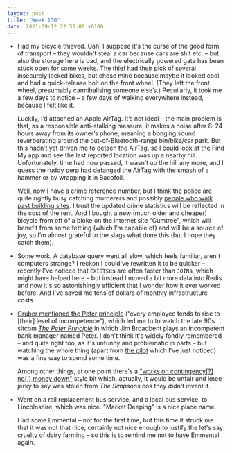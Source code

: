 ```yaml
---
layout: post
title: "Week 130"
date: 2021-09-12 22:55:00 +0100
---
```


- Had my bicycle thieved. Gah! I suppose it's the curse of the good form of transport – they wouldn't steal a car because cars are shit etc. – but also the storage here is bad, and the electrically powered gate has been stuck open for some weeks. The thief had their pick of several insecurely locked bikes, but chose mine because maybe it looked cool and had a quick-release bolt on the front wheel. (They left the front wheel, presumably cannibalising someone else’s.) Peculiarly, it took me a few days to notice – a few days of walking everywhere instead, because I felt like it.

  Luckily, I’d attached an Apple AirTag. It’s not ideal – the main problem is that, as a responsible anti-stalking measure, it makes a noise after 8–24 hours away from its owner’s phone, meaning a bonging sound reverberating around the out-of-Bluetooth-range bin/bike/car park. But this hadn’t yet driven me to detach the AirTag, so I could look at the Find My app and see the last reported location was up a nearby hill. Unfortunately, time had now passed, it wasn’t up the hill any more, and I guess the ruddy perp had defanged the AirTag with the smash of a hammer or by wrapping it in Bacofoil.

  Well, now I have a crime reference number, but I think the police are quite rightly busy catching murderers and possibly [people who walk past building sites](/2021/09/week-129). I trust the updated crime statistics will be reflected in the cost of the rent. And I bought a new (much older and cheaper) bicycle from off of a bloke on the internet site "Gumtree", which will benefit from some fettling (which I’m capable of) and will be a source of joy, so I’m almost grateful to the slags what done this (but I hope they catch them).

- Some work. A database query went all slow, which feels familiar, aren't computers strange?
  I reckon I could've rewritten it to be quicker – recently I've noticed that <code>EXISTS</code>es are often faster than <code>JOIN</code>s, which might have helped here – but instead I moved a bit more data into Redis and now it's so astonishingly efficient that I wonder how it ever worked before. And I've saved me tens of dollars of monthly infrastructure costs.

- [Gruber mentioned the Peter principle](https://daringfireball.net/thetalkshow/2021/09/01/ep-321#:~:text=The%20Peter%20Principle%E2%80%89%E2%80%94%E2%80%89%E2%80%9Ca%20concept%20in%20management%20developed%20by%20Laurence%20J.%20Peter%2C%20which%20observes%20that%20people%20in%20a%20hierarchy%20tend%20to%20rise%20to%20their%20%E2%80%98maximum%20level%20of%20incompetence%E2%80%99%E2%80%9D.) (“every employee tends to rise to [their] level of incompetence”), which led me to to watch the late 90s sitcom [<cite>The Peter Principle</cite>](https://www.youtube.com/watch?v=UXCO4W-LXok) in which Jim Broadbent plays an incompetent bank manager named Peter. I don't think it's widely fondly remembered – and quite right too, as it's unfunny and problematic in parts – but watching the whole thing (apart from [the pilot](https://www.youtube.com/watch?v=JLJxzJ3WPZg) which I've just noticed) was a fine way to spend some time.

  Among other things, at one point there's a ["works on contingency[?] no[,] money down"](https://tvtropes.org/pmwiki/pmwiki.php/Main/PunctuationChangesTheMeaning)
  style bit which, actually, it would be unfair and knee-jerky to say was stolen from <cite>The Simpsons</cite> cos they didn't invent it.

- Went on a rail replacement bus service, and a local bus service, to Lincolnshire, which was nice. "Market Deeping" is a nice place name.

  Had some Emmental – not for the first time, but this time it struck me that it was not that nice, certainly not nice enough to justify the let's say cruelty of dairy farming – so this is to remind me not to have Emmental again.
